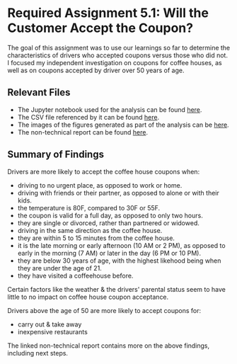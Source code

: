 # Required Assignment 5.1: Will the Customer Accept the Coupon?
The goal of this assignment was to use our learnings so far to determine the characteristics
of drivers who accepted coupons versus those who did not. I focused my independent
investigation on coupons for coffee houses, as well as on coupons accepted by driver
over 50 years of age.

## Relevant Files
- The Jupyter notebook used for the analysis can be found [here](assignment.ipynb).
- The CSV file referenced by it can be found [here](data/coupons.csv).
- The images of the figures generated as part of the analysis can be [here](images/).
- The non-technical report can be found [here](report.rtf).

## Summary of Findings
Drivers are more likely to accept the coffee house coupons when:
- driving to no urgent place, as opposed to work or home.
- driving with friends or their partner, as opposed to alone or with their kids.
- the temperature is 80F, compared to 30F or 55F.
- the coupon is valid for a full day, as opposed to only two hours.
- they are single or divorced, rather than partnered or widowed.
- driving in the same direction as the coffee house.
- they are within 5 to 15 minutes from the coffee house.
- it is the late morning or early afternoon (10 AM or 2 PM), as opposed to early in
the morning (7 AM) or later in the day (6 PM or 10 PM).
- they are below 30 years of age, with the highest likehood being when they are under
the age of 21.
- they have visited a coffeehouse before.

Certain factors like the weather & the drivers' parental status seem to have little
to no impact on coffee house coupon acceptance.

Drivers above the age of 50 are more likely to accept coupons for:
- carry out & take away
- inexpensive restaurants

The linked non-technical report contains more on the above findings, including
next steps.